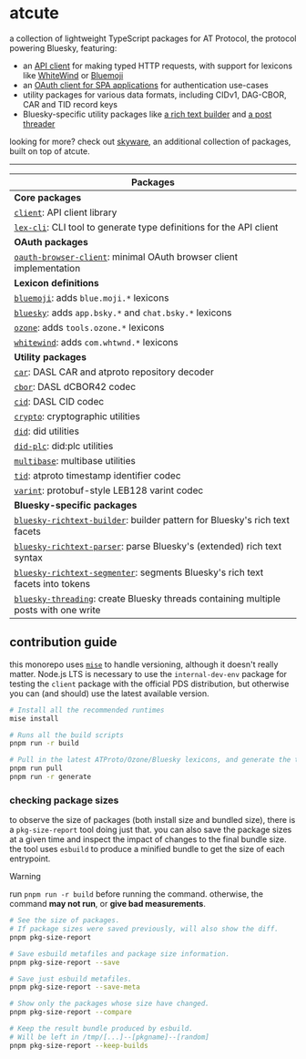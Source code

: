# atcute

a collection of lightweight TypeScript packages for AT Protocol, the protocol powering Bluesky,
featuring:

- an [API client][client] for making typed HTTP requests, with support for lexicons like
  [WhiteWind][whitewind] or [Bluemoji][bluemoji]
- an [OAuth client for SPA applications][oauth-browser-client] for authentication use-cases
- utility packages for various data formats, including CIDv1, DAG-CBOR, CAR and TID record keys
- Bluesky-specific utility packages like [a rich text builder][bluesky-richtext-builder] and [a post
  threader][bluesky-threading]

looking for more? check out [skyware][skyware], an additional collection of packages, built on top
of atcute.

[bluemoji]: ./packages/definitions/bluemoji
[bluesky-richtext-builder]: ./packages/bluesky/richtext-builder
[bluesky-threading]: ./packages/bluesky/threading
[client]: ./packages/core/client
[oauth-browser-client]: ./packages/oauth/browser-client
[whitewind]: ./packages/definitions/whitewind
[skyware]: https://skyware.js.org/

---

| Packages                                                                                                               |
| ---------------------------------------------------------------------------------------------------------------------- |
| **Core packages**                                                                                                      |
| [`client`](./packages/core/client): API client library                                                                 |
| [`lex-cli`](./packages/core/lex-cli): CLI tool to generate type definitions for the API client                         |
| **OAuth packages**                                                                                                     |
| [`oauth-browser-client`](./packages/oauth/browser-client): minimal OAuth browser client implementation                 |
| **Lexicon definitions**                                                                                                |
| [`bluemoji`](./packages/definitions/bluemoji): adds `blue.moji.*` lexicons                                             |
| [`bluesky`](./packages/definitions/bluesky): adds `app.bsky.*` and `chat.bsky.*` lexicons                              |
| [`ozone`](./packages/definitions/ozone): adds `tools.ozone.*` lexicons                                                 |
| [`whitewind`](./packages/definitions/whitewind): adds `com.whtwnd.*` lexicons                                          |
| **Utility packages**                                                                                                   |
| [`car`](./packages/utilities/car): DASL CAR and atproto repository decoder                                             |
| [`cbor`](./packages/utilities/cbor): DASL dCBOR42 codec                                                                |
| [`cid`](./packages/utilities/cid): DASL CID codec                                                                      |
| [`crypto`](./packages/utilities/crypto): cryptographic utilities                                                       |
| [`did`](./packages/utilities/did): did utilities                                                                       |
| [`did-plc`](./packages/utilities/did-plc): did:plc utilities                                                           |
| [`multibase`](./packages/utilities/multibase): multibase utilities                                                     |
| [`tid`](./packages/utilities/tid): atproto timestamp identifier codec                                                  |
| [`varint`](./packages/utilities/varint): protobuf-style LEB128 varint codec                                            |
| **Bluesky-specific packages**                                                                                          |
| [`bluesky-richtext-builder`](./packages/bluesky/richtext-builder): builder pattern for Bluesky's rich text facets      |
| [`bluesky-richtext-parser`](./packages/bluesky/richtext-parser): parse Bluesky's (extended) rich text syntax           |
| [`bluesky-richtext-segmenter`](./packages/bluesky/richtext-segmenter): segments Bluesky's rich text facets into tokens |
| [`bluesky-threading`](./packages/bluesky/threading): create Bluesky threads containing multiple posts with one write   |

## contribution guide

this monorepo uses [`mise`](https://mise.jdx.dev) to handle versioning, although it doesn't really
matter. Node.js LTS is necessary to use the `internal-dev-env` package for testing the `client`
package with the official PDS distribution, but otherwise you can (and should) use the latest
available version.

```sh
# Install all the recommended runtimes
mise install

# Runs all the build scripts
pnpm run -r build

# Pull in the latest ATProto/Ozone/Bluesky lexicons, and generate the type declarations
pnpm run pull
pnpm run -r generate
```

### checking package sizes

to observe the size of packages (both install size and bundled size), there is a `pkg-size-report`
tool doing just that. you can also save the package sizes at a given time and inspect the impact of
changes to the final bundle size. the tool uses `esbuild` to produce a minified bundle to get the
size of each entrypoint.

<!-- prettier-ignore-start -->
<!-- Otherwise it wrecks the gfm alertbox ugh -->

> [!WARNING]
> run `pnpm run -r build` before running the command. otherwise, the command **may not run**, or **give bad measurements**.

<!-- prettier-ignore-end -->

```sh
# See the size of packages.
# If package sizes were saved previously, will also show the diff.
pnpm pkg-size-report

# Save esbuild metafiles and package size information.
pnpm pkg-size-report --save

# Save just esbuild metafiles.
pnpm pkg-size-report --save-meta

# Show only the packages whose size have changed.
pnpm pkg-size-report --compare

# Keep the result bundle produced by esbuild.
# Will be left in /tmp/[...]--[pkgname]--[random]
pnpm pkg-size-report --keep-builds
```
